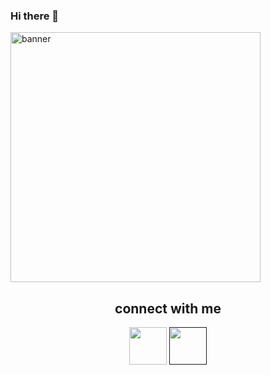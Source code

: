 ### Hi there 👋


<img  alt="banner" height="400"  src="https://akm-img-a-in.tosshub.com/indiatoday/images/story/202012/chris-ried-ieic5Tq8YMk-unsplas_1200x768.jpeg?bEhcYQAShJnLf0Mtu4JYq8YzICfhz2rB&size=770:433" />

<h2 align="center">connect with me</h2> 
<p align="center">
	<a href="https://twitter.com/Arindam20103910"><img  src="https://cdn.jsdelivr.net/npm/simple-icons@3.0.1/icons/twitter.svg" width ="60"/></a>
	<a href ="" ><img src="https://www.pngrepo.com/png/107799/512/linkedin.png" width="60"/></a>
</p>
